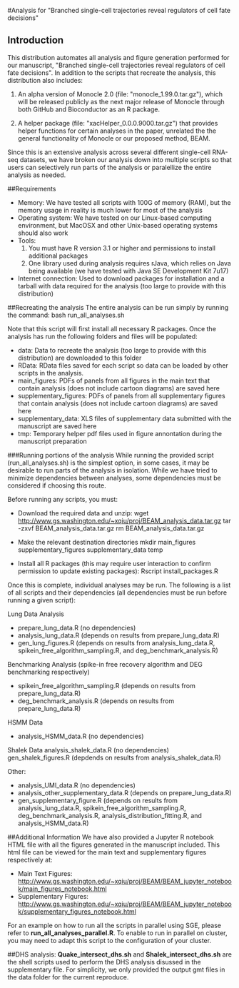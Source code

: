 #Analysis for "Branched single-cell trajectories reveal regulators of cell fate decisions"

## Introduction
This distribution automates all analysis and figure generation performed for our manuscript, "Branched single-cell trajectories reveal regulators of cell fate decisions". In addition to the scripts that recreate the analysis, this distribution also includes:

1. An alpha version of Monocle 2.0 (file: "monocle_1.99.0.tar.gz"), which will be released publicly as the next major release of Monocle through both GitHub and Bioconductor as an R package.

2. A helper package (file: "xacHelper_0.0.0.9000.tar.gz") that provides helper functions for certain analyses in the paper, unrelated the the general functionality of Monocle or our proposed method, BEAM.

Since this is an extensive analysis across several different single-cell RNA-seq datasets, we have broken our analysis down into multiple scripts so that users can selectively run parts of the analysis or paralellize the entire analysis as needed.

##Requirements
- Memory: We have tested all scripts with 100G of memory (RAM), but the memory usage in reality is much lower for most of the analysis
- Operating system: We have tested on our Linux-based computing environment, but MacOSX and other Unix-based operating systems should also work
- Tools: 
	1. You must have R version 3.1 or higher and permissions to install additional packages
	2. One library used during analysis requires rJava, which relies on Java being available (we have tested with Java SE Development Kit 7u17)
- Internet connection: Used to download packages for installation and a tarball with data required for the analysis (too large to provide with this distribution)

##Recreating the analysis
The entire analysis can be run simply by running the command:
bash run_all_analyses.sh

Note that this script will first install all necessary R packages. Once the analysis has run the following folders and files will be populated:
- data: Data to recreate the analysis (too large to provide with this distribution) are downloaded to this folder
- RData: RData files saved for each script so data can be loaded by other scripts in the analysis.
- main_figures: PDFs of panels from all figures in the main text that contain analysis (does not include cartoon diagrams) are saved here
- supplementary_figures: PDFs of panels from all supplementary figures that contain analysis (does not include cartoon diagrams) are saved here
- supplementary_data: XLS files of supplementary data submitted with the manuscript are saved here
- tmp: Temporary helper pdf files used in figure annontation during the manuscript preparation 

###Running portions of the analysis
While running the provided script (run_all_analyses.sh) is the simplest option, in some cases, it may be desirable to run parts of the analysis in isolation. While we have tried to minimize dependencies between analyses, some dependencies must be considered if choosing this route.

Before running any scripts, you must:
- Download the required data and unzip:
wget http://www.gs.washington.edu/~xqiu/proj/BEAM_analysis_data.tar.gz
tar -zxvf BEAM_analysis_data.tar.gz
rm BEAM_analysis_data.tar.gz

- Make the relevant destination directories
mkdir main_figures supplementary_figures supplementary_data temp

- Install all R packages (this may require user interaction to confirm permission to update existing packages):
Rscript install_packages.R


Once this is complete, individual analyses may be run. The following is a list of all scripts and their dependencies (all dependencies must be run before running a given script):

Lung Data Analysis
- prepare_lung_data.R (no dependencies)
- analysis_lung_data.R (depends on results from prepare_lung_data.R)
- gen_lung_figures.R (depends on results from analysis_lung_data.R, spikein_free_algorithm_sampling.R, and deg_benchmark_analysis.R)

Benchmarking Analysis (spike-in free recovery algorithm and DEG benchmarking respectively)
- spikein_free_algorithm_sampling.R (depends on results from prepare_lung_data.R)
- deg_benchmark_analysis.R (depends on results from prepare_lung_data.R)

HSMM Data
- analysis_HSMM_data.R (no dependencies)

Shalek Data
analysis_shalek_data.R (no dependencies)
gen_shalek_figures.R (depdends on results from analysis_shalek_data.R)

Other:
- analysis_UMI_data.R (no dependencies)
- analysis_other_supplementary_data.R (depends on prepare_lung_data.R)  
- gen_supplementary_figure.R (depends on results from analysis_lung_data.R, spikein_free_algorithm_sampling.R, deg_benchmark_analysis.R, analysis_distribution_fitting.R, and analysis_HSMM_data.R)

##Additional Information 
We have also provided a Jupyter R notebook HTML file with all the figures generated in the manuscript included. This html file can be viewed for the main text and supplementary figures respectively at: 
- Main Text Figures: http://www.gs.washington.edu/~xqiu/proj/BEAM/BEAM_jupyter_notebook/main_figures_notebook.html 
- Supplementary Figures: http://www.gs.washington.edu/~xqiu/proj/BEAM/BEAM_jupyter_notebook/supplementary_figures_notebook.html

For an example on how to run all the scripts in parallel using SGE, please refer to **run_all_analyses_parallel.R**. To enable to run in parallel on cluster, you may need to adapt this script to the configuration of your cluster.

##DHS analysis: 
**Quake_intersect_dhs.sh** and **Shalek_intersect_dhs.sh** are the shell scripts used to perform the DHS analysis disussed in the supplementary file. For simplicity, we only provided the output gmt files in the data folder for the current reproduce.  



